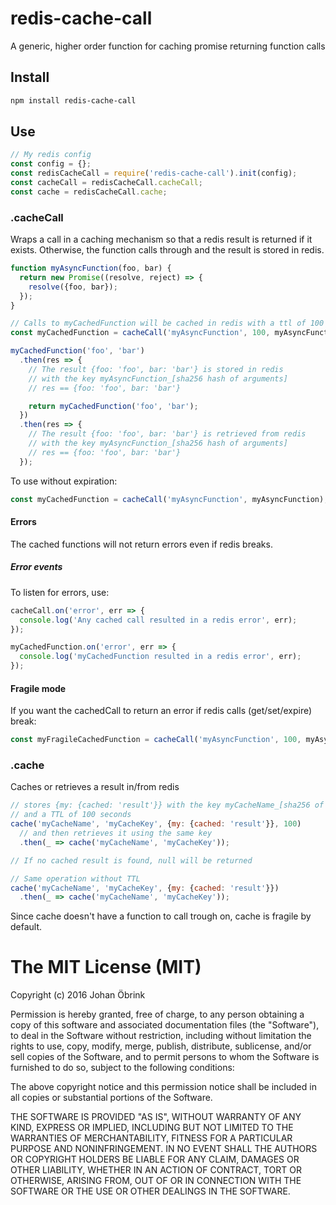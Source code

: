 # redis-cache-call
A generic, higher order function for caching promise returning function calls

## Install
```bash
npm install redis-cache-call
```

## Use
```javascript
// My redis config
const config = {};
const redisCacheCall = require('redis-cache-call').init(config);
const cacheCall = redisCacheCall.cacheCall;
const cache = redisCacheCall.cache;
```

### .cacheCall
Wraps a call in a caching mechanism so that a redis result is returned if it exists. Otherwise, the function calls through and the result is stored in redis.

```javascript
function myAsyncFunction(foo, bar) {
  return new Promise((resolve, reject) => {
    resolve({foo, bar});
  });
}

// Calls to myCachedFunction will be cached in redis with a ttl of 100 seconds
const myCachedFunction = cacheCall('myAsyncFunction', 100, myAsyncFunction);

myCachedFunction('foo', 'bar')
  .then(res => {
    // The result {foo: 'foo', bar: 'bar'} is stored in redis
    // with the key myAsyncFunction_[sha256 hash of arguments]
    // res == {foo: 'foo', bar: 'bar'}

    return myCachedFunction('foo', 'bar');
  })
  .then(res => {
    // The result {foo: 'foo', bar: 'bar'} is retrieved from redis
    // with the key myAsyncFunction_[sha256 hash of arguments]
    // res == {foo: 'foo', bar: 'bar'}
  });
```

To use without expiration:
```javascript
const myCachedFunction = cacheCall('myAsyncFunction', myAsyncFunction);
```

#### Errors
The cached functions will not return errors even if redis breaks.

##### Error events
To listen for errors, use:
```javascript
cacheCall.on('error', err => {
  console.log('Any cached call resulted in a redis error', err);
});

myCachedFunction.on('error', err => {
  console.log('myCachedFunction resulted in a redis error', err);
});
```

#### Fragile mode
If you want the cachedCall to return an error if redis calls
(get/set/expire) break:
```javascript
const myFragileCachedFunction = cacheCall('myAsyncFunction', 100, myAsyncFunction, true);
```

### .cache
Caches or retrieves a result in/from redis

```javascript
// stores {my: {cached: 'result'}} with the key myCacheName_[sha256 of ['myCacheKey']]
// and a TTL of 100 seconds
cache('myCacheName', 'myCacheKey', {my: {cached: 'result'}}, 100)
  // and then retrieves it using the same key
  .then(_ => cache('myCacheName', 'myCacheKey'));

// If no cached result is found, null will be returned

// Same operation without TTL
cache('myCacheName', 'myCacheKey', {my: {cached: 'result'}})
  .then(_ => cache('myCacheName', 'myCacheKey'));
```

Since cache doesn't have a function to call trough on, cache is fragile by default.

# The MIT License (MIT)

Copyright (c) 2016 Johan Öbrink

Permission is hereby granted, free of charge, to any person obtaining a copy
of this software and associated documentation files (the "Software"), to deal
in the Software without restriction, including without limitation the rights
to use, copy, modify, merge, publish, distribute, sublicense, and/or sell
copies of the Software, and to permit persons to whom the Software is
furnished to do so, subject to the following conditions:

The above copyright notice and this permission notice shall be included in all
copies or substantial portions of the Software.

THE SOFTWARE IS PROVIDED "AS IS", WITHOUT WARRANTY OF ANY KIND, EXPRESS OR
IMPLIED, INCLUDING BUT NOT LIMITED TO THE WARRANTIES OF MERCHANTABILITY,
FITNESS FOR A PARTICULAR PURPOSE AND NONINFRINGEMENT. IN NO EVENT SHALL THE
AUTHORS OR COPYRIGHT HOLDERS BE LIABLE FOR ANY CLAIM, DAMAGES OR OTHER
LIABILITY, WHETHER IN AN ACTION OF CONTRACT, TORT OR OTHERWISE, ARISING FROM,
OUT OF OR IN CONNECTION WITH THE SOFTWARE OR THE USE OR OTHER DEALINGS IN THE
SOFTWARE.
